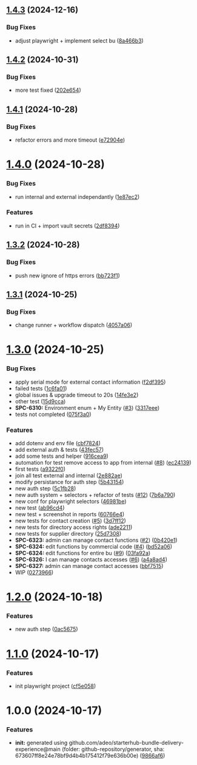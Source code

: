 ## [1.4.3](https://github.com/adeo/spt-supplier-test-e2e/compare/v1.4.2...v1.4.3) (2024-12-16)


### Bug Fixes

* adjust playwright + implement select bu ([8a466b3](https://github.com/adeo/spt-supplier-test-e2e/commit/8a466b3d71f267a9c3c67b2dd67a55cdf48db9fa))

## [1.4.2](https://github.com/adeo/spt-supplier-test-e2e/compare/v1.4.1...v1.4.2) (2024-10-31)


### Bug Fixes

* more test fixed ([202e654](https://github.com/adeo/spt-supplier-test-e2e/commit/202e654c29f734008dc68ea9c697d072f81a9bda))

## [1.4.1](https://github.com/adeo/spt-supplier-test-e2e/compare/v1.4.0...v1.4.1) (2024-10-28)


### Bug Fixes

* refactor errors and more timeout ([e72904e](https://github.com/adeo/spt-supplier-test-e2e/commit/e72904e9a241d6fb0412ecc2dcb8e935abe2f0db))

# [1.4.0](https://github.com/adeo/spt-supplier-test-e2e/compare/v1.3.2...v1.4.0) (2024-10-28)


### Bug Fixes

* run internal and external independantly ([1e87ec2](https://github.com/adeo/spt-supplier-test-e2e/commit/1e87ec2a4d0bc1232163bfff38716129d0045e95))


### Features

* run in CI + import vault secrets ([2df8394](https://github.com/adeo/spt-supplier-test-e2e/commit/2df83944caf72c1d189d82e5a8aa1065f7067af0))

## [1.3.2](https://github.com/adeo/spt-supplier-test-e2e/compare/v1.3.1...v1.3.2) (2024-10-28)


### Bug Fixes

* push new ignore of https errors ([bb723f1](https://github.com/adeo/spt-supplier-test-e2e/commit/bb723f16743f2eb399764044222237cb5296c58a))

## [1.3.1](https://github.com/adeo/spt-supplier-test-e2e/compare/v1.3.0...v1.3.1) (2024-10-25)


### Bug Fixes

* change runner + workflow dispatch ([4057a06](https://github.com/adeo/spt-supplier-test-e2e/commit/4057a06f7d17e59f28ba87fbb9d32d2ca4555efa))

# [1.3.0](https://github.com/adeo/spt-supplier-test-e2e/compare/v1.2.0...v1.3.0) (2024-10-25)


### Bug Fixes

* apply serial mode for external contact information ([f2df395](https://github.com/adeo/spt-supplier-test-e2e/commit/f2df395805a13a988134e91dde50041ce27e146e))
* failed tests ([1c6fa01](https://github.com/adeo/spt-supplier-test-e2e/commit/1c6fa014adabcdbb3d4c50a4ae918b0f969a78df))
* global issues & upgrade timeout to 20s ([14fe3e2](https://github.com/adeo/spt-supplier-test-e2e/commit/14fe3e2d1cbfc8b26c6903edc7d5065dff8f3ee2))
* other test ([15d9cca](https://github.com/adeo/spt-supplier-test-e2e/commit/15d9cca55f161a2368262c9a3dabf30b77f9e899))
* **SPC-6310:** Environment enum + My Entity ([#3](https://github.com/adeo/spt-supplier-test-e2e/issues/3)) ([3317eee](https://github.com/adeo/spt-supplier-test-e2e/commit/3317eee601384a28feeaf52d466228637b749941))
* tests not completed ([075f3a0](https://github.com/adeo/spt-supplier-test-e2e/commit/075f3a0e773272603016b8ab79eb68d4b46b6b0f))


### Features

* add dotenv and env file ([cbf7824](https://github.com/adeo/spt-supplier-test-e2e/commit/cbf78241d4c0b7d4b0d305d1b5401a9d2acd0fd0))
* add external auth & tests ([43fec57](https://github.com/adeo/spt-supplier-test-e2e/commit/43fec57ed0aea2aa948bb8e9a4d7a071dcdf634c))
* add some tests and helper ([916cea9](https://github.com/adeo/spt-supplier-test-e2e/commit/916cea9ba75dd37dad614ce7e74bc4880d425462))
* automation for test remove access to app from internal ([#8](https://github.com/adeo/spt-supplier-test-e2e/issues/8)) ([ec24139](https://github.com/adeo/spt-supplier-test-e2e/commit/ec241396a2d059a63ed40b19b366639427b5c878))
* first tests ([a9322f0](https://github.com/adeo/spt-supplier-test-e2e/commit/a9322f08dc320c2e03dadb6cabc184e3612d27c4))
* join all test external and internal ([2e882ae](https://github.com/adeo/spt-supplier-test-e2e/commit/2e882ae3b58fbe984911e27d162943cb001d63ec))
* modify persistance for auth step ([5b43154](https://github.com/adeo/spt-supplier-test-e2e/commit/5b43154e9f7e64c2791321f5b32616ab88c0127f))
* new auth step ([5c1fb28](https://github.com/adeo/spt-supplier-test-e2e/commit/5c1fb288207733ddf7066b98927151b791700a75))
* new auth system + selectors + refactor of tests ([#12](https://github.com/adeo/spt-supplier-test-e2e/issues/12)) ([7b6a790](https://github.com/adeo/spt-supplier-test-e2e/commit/7b6a7905c9461a410fb94156579c1aadf87910ff))
* new conf for playwright selectors ([46981be](https://github.com/adeo/spt-supplier-test-e2e/commit/46981be5365d4321bfe0ea36aa6ac10e3ecebcec))
* new test ([ab96cd4](https://github.com/adeo/spt-supplier-test-e2e/commit/ab96cd43e0efdc29f549ac894affafdc96a8db8c))
* new test + screenshot in reports ([60766e4](https://github.com/adeo/spt-supplier-test-e2e/commit/60766e404002f2827e205a512a2f9aa1cfbd529f))
* new tests for contact creation ([#5](https://github.com/adeo/spt-supplier-test-e2e/issues/5)) ([3d7ff12](https://github.com/adeo/spt-supplier-test-e2e/commit/3d7ff12ab443f2b95e923cf2a44eb1a1a8cba568))
* new tests for directory access rights ([ade2211](https://github.com/adeo/spt-supplier-test-e2e/commit/ade22117c2fbc9f016d1b2a1ff3aaa9e2979005f))
* new tests for supplier directory ([25d7308](https://github.com/adeo/spt-supplier-test-e2e/commit/25d73084dbd1edd548b3dbe9f8f5a085f0d3af9e))
* **SPC-6323:** admin can manage contact functions ([#2](https://github.com/adeo/spt-supplier-test-e2e/issues/2)) ([0b420e1](https://github.com/adeo/spt-supplier-test-e2e/commit/0b420e1d8c0485ddad7be1c951334b691abdb66f))
* **SPC-6324:** edit functions by commercial code ([#4](https://github.com/adeo/spt-supplier-test-e2e/issues/4)) ([bd52a06](https://github.com/adeo/spt-supplier-test-e2e/commit/bd52a0668c2e5603be32f712bdfa37aabdca4ce2))
* **SPC-6324:** edit functions for entire bu ([#9](https://github.com/adeo/spt-supplier-test-e2e/issues/9)) ([03fa92a](https://github.com/adeo/spt-supplier-test-e2e/commit/03fa92a52f93c63fb8f2a2ebf5c250dfaead714d))
* **SPC-6326:**  I can manage contacts accesses ([#6](https://github.com/adeo/spt-supplier-test-e2e/issues/6)) ([a4a8ad4](https://github.com/adeo/spt-supplier-test-e2e/commit/a4a8ad417d375e7f88e97129ca595df314498026))
* **SPC-6327:** admin can manage contact accesses ([bbf7515](https://github.com/adeo/spt-supplier-test-e2e/commit/bbf7515529df54d5a0e9492fe8bb8ec49e46a1fc))
* WIP ([0273966](https://github.com/adeo/spt-supplier-test-e2e/commit/02739667fa9a3934ab6fc8a8f1394b0b0c255521))

# [1.2.0](https://github.com/adeo/spt-supplier-test-e2e/compare/v1.1.0...v1.2.0) (2024-10-18)


### Features

* new auth step ([0ac5675](https://github.com/adeo/spt-supplier-test-e2e/commit/0ac567543f6c259986133fa283167fc8161f4e90))

# [1.1.0](https://github.com/adeo/spt-supplier-test-e2e/compare/v1.0.0...v1.1.0) (2024-10-17)


### Features

* init playwright project ([cf5e058](https://github.com/adeo/spt-supplier-test-e2e/commit/cf5e0582f71b4380add66e7820705d1b9af0ea0f))

# 1.0.0 (2024-10-17)


### Features

* **init:** generated using github.com/adeo/starterhub-bundle-delivery-experience@main (folder: github-repository/generator, sha: 673607ff8e24e78bf9d4b4b175412f79e636b00e) ([9866af6](https://github.com/adeo/spt-supplier-test-e2e/commit/9866af6a1aa728c79c0f7f86b44fc0817b451520))
